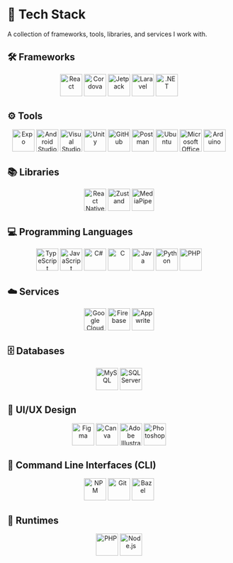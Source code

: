 # 🚀 Tech Stack

A collection of frameworks, tools, libraries, and services I work with.

## 🛠️ Frameworks

<p align="center">
  <img src="path-to-your-image/react.png" alt="React" width="50">
  <img src="path-to-your-image/cordova.png" alt="Cordova" width="50">
  <img src="path-to-your-image/jetpack.png" alt="Jetpack" width="50">
  <img src="path-to-your-image/laravel.png" alt="Laravel" width="50">
  <img src="path-to-your-image/net.png" alt=".NET" width="50">
</p>

## ⚙️ Tools

<p align="center">
  <img src="path-to-your-image/expo.png" alt="Expo" width="50">
  <img src="path-to-your-image/android-studio.png" alt="Android Studio" width="50">
  <img src="path-to-your-image/vs.png" alt="Visual Studio" width="50">
  <img src="path-to-your-image/unity.png" alt="Unity" width="50">
  <img src="path-to-your-image/github.png" alt="GitHub" width="50">
  <img src="path-to-your-image/postman.png" alt="Postman" width="50">
  <img src="path-to-your-image/ubuntu.png" alt="Ubuntu" width="50">
  <img src="path-to-your-image/office.png" alt="Microsoft Office" width="50">
  <img src="path-to-your-image/arduino.png" alt="Arduino" width="50">
</p>

## 📚 Libraries

<p align="center">
  <img src="path-to-your-image/react2.png" alt="React Native" width="50">
  <img src="path-to-your-image/zustand.png" alt="Zustand" width="50">
  <img src="path-to-your-image/mediapipe.png" alt="MediaPipe" width="50">
</p>

## 💻 Programming Languages

<p align="center">
  <img src="path-to-your-image/typescript.png" alt="TypeScript" width="50">
  <img src="path-to-your-image/javascript.png" alt="JavaScript" width="50">
  <img src="path-to-your-image/csharp.png" alt="C#" width="50">
  <img src="path-to-your-image/c.png" alt="C" width="50">
  <img src="path-to-your-image/java.png" alt="Java" width="50">
  <img src="path-to-your-image/python.png" alt="Python" width="50">
  <img src="path-to-your-image/php.png" alt="PHP" width="50">
</p>

## ☁️ Services

<p align="center">
  <img src="path-to-your-image/gcp.png" alt="Google Cloud" width="50">
  <img src="path-to-your-image/firebase.png" alt="Firebase" width="50">
  <img src="path-to-your-image/appwrite.png" alt="Appwrite" width="50">
</p>

## 🗄️ Databases

<p align="center">
  <img src="path-to-your-image/mysql.png" alt="MySQL" width="50">
  <img src="path-to-your-image/sqlserver.png" alt="SQL Server" width="50">
</p>

## 🎨 UI/UX Design

<p align="center">
  <img src="path-to-your-image/figma.png" alt="Figma" width="50">
  <img src="path-to-your-image/canva.png" alt="Canva" width="50">
  <img src="path-to-your-image/ai.png" alt="Adobe Illustrator" width="50">
  <img src="path-to-your-image/ps.png" alt="Photoshop" width="50">
</p>

## 🔧 Command Line Interfaces (CLI)

<p align="center">
  <img src="path-to-your-image/npm.png" alt="NPM" width="50">
  <img src="path-to-your-image/git.png" alt="Git" width="50">
  <img src="path-to-your-image/bazel.png" alt="Bazel" width="50">
</p>

## 🚀 Runtimes

<p align="center">
  <img src="path-to-your-image/php.png" alt="PHP" width="50">
  <img src="path-to-your-image/node.png" alt="Node.js" width="50">
</p>
